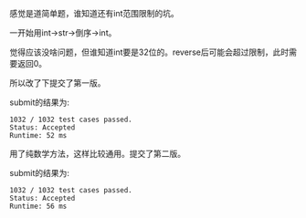 感觉是道简单题，谁知道还有int范围限制的坑。

一开始用int->str->倒序->int。

觉得应该没啥问题，但谁知道int要是32位的。reverse后可能会超过限制，此时需要返回0。

所以改了下提交了第一版。

submit的结果为:
```
1032 / 1032 test cases passed.
Status: Accepted
Runtime: 52 ms
```

用了纯数学方法，这样比较通用。提交了第二版。

submit的结果为:
```
1032 / 1032 test cases passed.
Status: Accepted
Runtime: 56 ms
```

